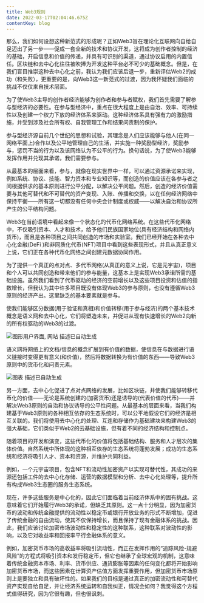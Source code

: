 ```yaml
---
title: Web3规则
date: 2022-03-17T02:04:46.675Z
contentKey: blog
---
```

那么，我们如何设想这种新范式的形成呢？正如Web3旨在理论化互联网向自给自足迈出了另一步——促成一套全新的技术和协议开发，这将成为创作者控制的经济的基础，开启信息和价值的传递，并具有可识别的渠道，通过协议启用的内置信任。区块链和去中心化往往被吹捧为开发这种平台必不可少的基础概念。但是，在我们盲目推崇这种去中心化之前，我认为我们应该后退一步，重新评估Web2的成功（和失败），更重要的是，向Web3这一新范式的过渡，因为我怀疑我们面临的挑战不仅仅来自技术层面。

为了使Web3主导的创作者经济能够为创作者和参与者赋权，我们首先需要了解参与型经济的必要性。在参与型经济中，重点在很大程度上是由自治、效率、可持续性以及创建一个权力下放的经济体系来驱动。这种经济体系具有强有力的激励措施，并受到涉及社会所有权、自我管理工作和结果问责制的保护。

参与型经济源自前几个世纪的思想和试验，其理念是人们应该能够与他人(在同一网络平面上)合作以及公平地管理自己的生活，并实施一种奖励型经济，奖励参与，惩罚不当的行为以及该网络认为不公平的行为。换句话说，为了使Web3能够发挥作用并兑现其承诺，我们需要参与。 

从最基本的层面来看，参与，就像在现实世界中一样，可以通过资源承诺来实现，例如系统、协议、技能、智力资本和专业知识等，而创造的价值应该在各参与者之间根据供求的基本原则进行公平分配，以解决公平问题。然后，创造的经济价值需要与其他可替代和不可替代的资产变现、入账、传播和交换，以在任何经济网络中保持平衡——所有这一切都没有任何中央会计制度或权威——以解决自治和协议所产生的公平结构问题。

Web3在当前语境中看起来像一个状态化的代币化网络系统。在这些代币化网络中，不仅吸引资本、人才和技术，给予他们民族国家地位(具有经济结构和网络内货币)，而且是各种项目之间共同创造的市场和实验室。我们已经开始在各种去中心化金融(DeFi )和非同质化代币(NFT)项目中看到这些表现形式，并且从真正意义上说，它们正在各种代币化网络之间创建元数据协同作用。

为了提供一个真正的点对点、多代币网络(从真正的意义上说，它是元宇宙)，项目和个人可以共同创造和带来他们的参与能量，这基本上是实现Web3承诺所需的基础设施。虽然我们看到了代币驱动的经济的空前增长以及这些项目投资和估值的指数增长，但我认为其中许多项目既没有体现Web3的参与原则，也没有遵循Web3原则的经济产出。这里缺乏的基本要素就是参与。

使我们能够区分数据(用于验证和真相)和价值转移(用于参与经济)的两个基本技术概念是语义网和去中心化，它们将塑造未来，并促进从现有快速增长的Web2向新的所有权驱动的Web3的过渡。

![图形用户界面, 网站  描述已自动生成](https://lh3.googleusercontent.com/_iL4L1OIjQCSDFAjzeUM3dG-i5d4HYAN9IO9waa-8wvQ-lroeFbUVZwAZROCTbx7OenMvrJtDvesFEVMgwQWP09hDrkyP4k_083VBgeJ6I-PxzoaXI7c3c8Ts3CH02DAO7DaUTND)

语义网将网络上的文档/信息的概念扩展到有价值的数据，使信息在与数据进行语义链接时变得更有意义(和价值)，然后将数据转换为有价值的东西——导致Web3原则中的货币化和问责元素。

![图表  描述已自动生成](https://lh5.googleusercontent.com/uksj_8Kxdh0vg2tSdImjECzgTe5ODVD3Ogl1NMIyWgEgtfsV_ZVHYllqmOTEz_KcUGa_J7LJntB3KjQkwtXTVLMw3WuTEHtzhHEQeGy8S7u2ZMuLBYebNQLF306PW-KqRWRiqnSg)

另一方面，去中心化促进了点对点网络的发展，比如区块链，并使我们能够转移代币化的价值——无论是系统创建的(加密货币)还是诱导的(代表价值的代币)——并解决Web3原则的自治和协议诱导的公平性问题。从最基本的层面来看，当我们构建基于Web3原则的各种相互依存的生态系统时，可以公平地假设它们的经济是相互关联的。我们将使用去中心化的处理、互连和存储作为基础建块来构建Web3的强大基础，它们类似于Web2的云基础设施，但有着不同的经济结构和控制点。

随着项目的开发和演变，这些代币化的价值将包括基础结构、服务和人才层次的集体价值。自然系统中所体现的这种相互依存的生态系统将蓬勃发展；成功的生态系统和经济将吸引人才、资本和资源，并维护共同利益。

例如，一个元宇宙项目，包含NFT和流动性加密资产以实现可替代性，其成功的来源还包括工件的去中心化存储、运营的数据模型和分析、去中心化处理等，提升所有构成Web3生态圈的服务生态系统。

现在，许多这些服务是中心化的，因此它们面临着当前经济体系中的固有挑战。这意味着它们开始履行Web3的承诺，但缺乏其原则。这一点十分明显，因为加密货币的波动和传统金融提供的流动性以稳定币或银行开放业务的形式不断增加，促进了传统金融的自由流动，使其不仅保持增长，而且保持了现有金融体系的挑战。因此，我们应该讨论加密市场波动性和稳定性的这种联系，这种联系对波动性的影响，以及它对收益率和回报率平行金融体系的意义。

例如，加密货币市场的高收益率将吸引流动性，而正在发挥作用的“追踪风险-规避风险”的方程式将吸引资本和发行稳定币，但它也继承了全球宏观的机制，这意味着传统金融资本市场、利率、货币供应、通货膨胀等因素的任何变化都将开始影响加密货币市场，而这些因素在计算资产估值方面发挥重要作用，但加密货币市场原则上是要独立和具有破坏性的。如果我们的目标是通过真正的加密流动性和可替代资产实现自给自足，并让经济系统运转和自我纠正，情况会如何？我觉得这个方程式值得研究，因为它很有趣，但也很讽刺。